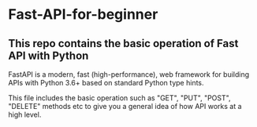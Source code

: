 # Fast-API-for-beginner

## This repo contains the basic operation of Fast API with Python 

FastAPI is a modern, fast (high-performance), web framework for building APIs with Python 3.6+ based on standard Python type hints. 

This file includes the basic operation such as "GET", "PUT", "POST", "DELETE" methods etc to give you a general idea of how API works at a high level. 
